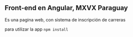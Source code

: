 ## Front-end en Angular, MXVX Paraguay

Es una pagina web, con sistema de inscripción de carreras

para utilizar la app `npm install`
